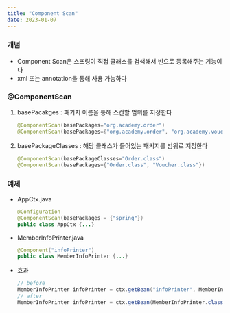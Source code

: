 ```yaml
---
title: "Component Scan"
date: 2023-01-07
---
```


### 개념

- Component Scan은 스프링이 직접 클래스를 검색해서 빈으로 등록해주는 기능이다
- xml 또는 annotation을 통해 사용 가능하다

### @ComponentScan

1. basePacakges : 패키지 이름을 통해 스캔할 범위를 지정한다
    ```java
    @ComponentScan(basePackages="org.academy.order")
    @ComponentScan(basePackages={"org.academy.order", "org.academy.voucher"})
    ```

2. basePackageClasses : 해당 클래스가 들어있는 패키지를 범위로 지정한다
    ```java
    @ComponentScan(basePackageClasses="Order.class")
    @ComponentScan(basePackages={"Order.class", "Voucher.class"})
    ```

### 예제
- AppCtx.java
    ```java
    @Configuration
    @ComponentScan(basePackages = {"spring"})
    public class AppCtx {...}
    ```

- MemberInfoPrinter.java
    ```java
    @Component("infoPrinter")
    public class MemberInfoPrinter {...}
    ```

- 효과
    ```java
    // before
    MemberInfoPrinter infoPrinter = ctx.getBean("infoPrinter", MemberInfoPrinter.class);
    // after
    MemberInfoPrinter infoPrinter = ctx.getBean(MemberInfoPrinter.class);
    ```

